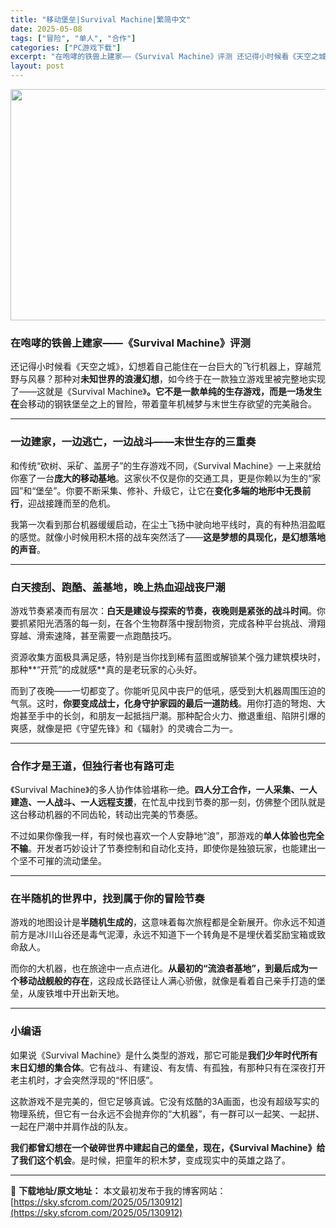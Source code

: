 ```yaml
---
title: "移动堡垒|Survival Machine|繁简中文"
date: 2025-05-08
tags: ["冒险", "单人", "合作"]
categories: ["PC游戏下载"]
excerpt: "在咆哮的铁兽上建家——《Survival Machine》评测 还记得小时候看《天空之城》，幻想着自己能住在一台巨大的飞行机器上，穿越荒野与风暴？那种对未知世界的浪漫幻想，如今终于在一款独立游戏里被完整地实现了——这就是《Survival Machine》。它不是一款单纯的生存游戏，而是一场发生在会&hellip;"
layout: post
---
```


<img class="aligncenter size-full wp-image-130913" src="https://sky.sfcrom.com/wp-content/uploads/2025/05/2025050801443594.webp" alt="" width="660" height="370" />
<h3 class="" data-start="82" data-end="121"><strong data-start="86" data-end="121">在咆哮的铁兽上建家——《Survival Machine》评测</strong></h3>
<p class="" data-start="123" data-end="286">还记得小时候看《天空之城》，幻想着自己能住在一台巨大的飞行机器上，穿越荒野与风暴？那种对<strong data-start="167" data-end="180">未知世界的浪漫幻想</strong>，如今终于在一款独立游戏里被完整地实现了——这就是《Survival Machine》<strong data-start="225" data-end="250">。它不是一款单纯的生存游戏，而是一场发生在</strong>会移动的钢铁堡垒之上的冒险，带着童年机械梦与末世生存欲望的完美融合。</p>


<hr class="" data-start="288" data-end="291" />

<h3 class="" data-start="293" data-end="325"><strong data-start="297" data-end="325">一边建家，一边逃亡，一边战斗——末世生存的三重奏</strong></h3>
<p class="" data-start="327" data-end="464">和传统“砍树、采矿、盖房子”的生存游戏不同，《Survival Machine》一上来就给你塞了一台<strong data-start="377" data-end="388">庞大的移动基地</strong>。这家伙不仅是你的交通工具，更是你赖以为生的“家园”和“堡垒”。你要不断采集、修补、升级它，让它在<strong data-start="437" data-end="453">变化多端的地形中无畏前行</strong>，迎战接踵而至的危机。</p>
<p class="" data-start="466" data-end="546">我第一次看到那台机器缓缓启动，在尘土飞扬中驶向地平线时，真的有种热泪盈眶的感觉。就像小时候用积木搭的战车突然活了——<strong data-start="524" data-end="545">这是梦想的具现化，是幻想落地的声音</strong>。</p>


<hr class="" data-start="548" data-end="551" />

<h3 class="" data-start="553" data-end="582"><strong data-start="557" data-end="582">白天搜刮、跑酷、盖基地，晚上热血迎战丧尸潮</strong></h3>
<p class="" data-start="584" data-end="681">游戏节奏紧凑而有层次：<strong data-start="595" data-end="622">白天是建设与探索的节奏，夜晚则是紧张的战斗时间</strong>。你要抓紧阳光洒落的每一刻，在各个生物群落中搜刮物资，完成各种平台挑战、滑翔穿越、滑索速降，甚至需要一点跑酷技巧。</p>
<p class="" data-start="683" data-end="744">资源收集方面极具满足感，特别是当你找到稀有蓝图或解锁某个强力建筑模块时，那种**“开荒”的成就感**真的是老玩家的心头好。</p>
<p class="" data-start="746" data-end="884">而到了夜晚——一切都变了。你能听见风中丧尸的低吼，感受到大机器周围压迫的气氛。这时，<strong data-start="788" data-end="812">你要变成战士，化身守护家园的最后一道防线</strong>。用你打造的弩炮、大炮甚至手中的长剑，和朋友一起抵挡尸潮。那种配合火力、撤退重组、陷阱引爆的爽感，就像是把《守望先锋》和《辐射》的灵魂合二为一。</p>


<hr class="" data-start="886" data-end="889" />

<h3 class="" data-start="891" data-end="915"><strong data-start="895" data-end="915">合作才是王道，但独行者也有路可走</strong></h3>
<p class="" data-start="917" data-end="1023">《Survival Machine》的多人协作体验堪称一绝。<strong data-start="947" data-end="979">四人分工合作，一人采集、一人建造、一人战斗、一人远程支援</strong>，在忙乱中找到节奏的那一刻，仿佛整个团队就是这台移动机器的不同齿轮，转动出完美的节奏感。</p>
<p class="" data-start="1025" data-end="1113">不过如果你像我一样，有时候也喜欢一个人安静地“浪”，那游戏的<strong data-start="1055" data-end="1068">单人体验也完全不输</strong>。开发者巧妙设计了节奏控制和自动化支持，即使你是独狼玩家，也能建出一个坚不可摧的流动堡垒。</p>


<hr class="" data-start="1115" data-end="1118" />

<h3 class="" data-start="1120" data-end="1147"><strong data-start="1124" data-end="1147">在半随机的世界中，找到属于你的冒险节奏</strong></h3>
<p class="" data-start="1149" data-end="1231">游戏的地图设计是<strong data-start="1157" data-end="1167">半随机生成的</strong>，这意味着每次旅程都是全新展开。你永远不知道前方是冰川山谷还是毒气泥潭，永远不知道下一个转角是不是埋伏着奖励宝箱或致命敌人。</p>
<p class="" data-start="1233" data-end="1322">而你的大机器，也在旅途中一点点进化。<strong data-start="1251" data-end="1282">从最初的“流浪者基地”，到最后成为一个移动战舰般的存在</strong>，这段成长路径让人满心骄傲，就像是看着自己亲手打造的堡垒，从废铁堆中开出新天地。</p>


<hr class="" data-start="1324" data-end="1327" />

<h3 class="" data-start="1329" data-end="1340"><strong data-start="1333" data-end="1340">小编语</strong></h3>
<p class="" data-start="1342" data-end="1443">如果说《Survival Machine》是什么类型的游戏，那它可能是<strong data-start="1377" data-end="1397">我们少年时代所有末日幻想的集合体</strong>。它有战斗、有建设、有友情、有孤独，有那种只有在深夜打开老主机时，才会突然浮现的“怀旧感”。</p>
<p class="" data-start="1445" data-end="1532">这款游戏不是完美的，但它足够真诚。它没有炫酷的3A画面，也没有超级写实的物理系统，但它有一台永远不会抛弃你的“大机器”，有一群可以一起笑、一起拼、一起在尸潮中并肩作战的队友。</p>
<p class="" data-start="1534" data-end="1614"><strong data-start="1534" data-end="1589">我们都曾幻想在一个破碎世界中建起自己的堡垒，现在，《Survival Machine》给了我们这个机会</strong>。是时候，把童年的积木梦，变成现实中的英雄之路了。</p>

---
📖 **下载地址/原文地址：** 本文最初发布于我的博客网站：[https://sky.sfcrom.com/2025/05/130912](https://sky.sfcrom.com/2025/05/130912)
